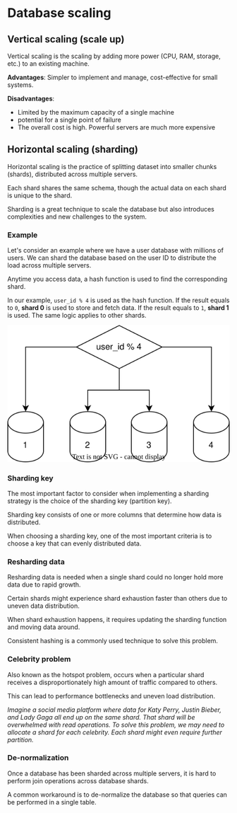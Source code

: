 # Database scaling

## Vertical scaling (scale up)

Vertical scaling is the scaling by adding more power (CPU, RAM, storage, etc.) to an existing machine.

**Advantages**: Simpler to implement and manage, cost-effective for small systems.

**Disadvantages**:
- Limited by the maximum capacity of a single machine
- potential for a single point of failure
- The overall cost is high. Powerful servers are much more expensive


## Horizontal scaling (sharding)

Horizontal scaling is the practice of splitting dataset into smaller chunks (shards), distributed across multiple servers.

Each shard shares the same schema, though the actual data on each shard is unique to the shard.

Sharding is a great technique to scale the database but also introduces complexities and new challenges to the system.


### Example

Let's consider an example where we have a user database with millions of users. We can shard the database based on the user ID to distribute the load across multiple servers.

Anytime you access data, a hash function is used to find the corresponding shard.

In our example, `user_id % 4` is used as the hash function. If the result equals to `0`, **shard 0** is used to store and fetch data. If the result equals to `1`, **shard 1** is used. The same logic applies to other shards.

![](./scaling/sharding.drawio.svg)


### Sharding key

The most important factor to consider when implementing a sharding strategy is the choice of the sharding key (partition key).

Sharding key consists of one or more columns that determine how data is distributed.

When choosing a sharding key, one of the most important criteria is to choose a key that can evenly distributed data.


### Resharding data

Resharding data is needed when a single shard could no longer hold more data due to rapid growth.

Certain shards might experience shard exhaustion faster than others due to uneven data distribution.

When shard exhaustion happens, it requires updating the sharding function and moving data around.

Consistent hashing is a commonly used technique to solve this problem.


### Celebrity problem

Also known as the hotspot problem, occurs when a particular shard receives a disproportionately high amount of traffic compared to others.

This can lead to performance bottlenecks and uneven load distribution.

*Imagine a social media platform where data for Katy Perry, Justin Bieber, and Lady Gaga all end up on the same shard. That shard will be overwhelmed with read operations. To solve this problem, we may need to allocate a shard for each celebrity. Each shard might even require further partition.*


### De-normalization

Once a database has been sharded across multiple servers, it is hard to perform join operations across database shards.

A common workaround is to de-normalize the database so that queries can be performed in a single table.
